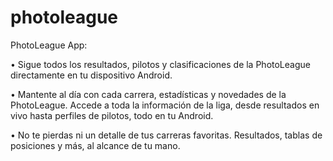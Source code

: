 # photoleague

PhotoLeague App: 

•	Sigue todos los resultados, pilotos y clasificaciones de la PhotoLeague directamente en tu dispositivo Android. 

•	Mantente al día con cada carrera, estadísticas y novedades de la PhotoLeague. Accede a toda la información de la liga, desde resultados en vivo hasta perfiles de pilotos, todo en tu Android.

•	No te pierdas ni un detalle de tus carreras favoritas. Resultados, tablas de posiciones y más, al alcance de tu mano.
